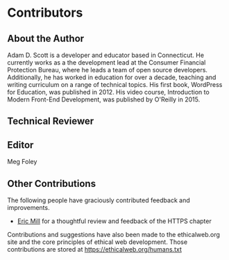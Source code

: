 # Contributors

## About the Author

Adam D. Scott is a developer and educator based in Connecticut. He currently works as a the development lead at the Consumer Financial Protection Bureau, where he leads a team of open source developers. Additionally, he has worked in education for over a decade, teaching and writing curriculum on a range of technical topics. His first book, WordPress for Education, was published in 2012. His video course, Introduction to Modern Front-End Development, was published by O'Reilly in 2015.

## Technical Reviewer


## Editor

Meg Foley

## Other Contributions

The following people have graciously contributed feedback and improvements.

- [Eric Mill](https://konklone.com/) for a thoughtful review and feedback of the HTTPS chapter

Contributions and suggestions have also been made to the ethicalweb.org site and the core principles of ethical web development. Those contributions are stored at <https://ethicalweb.org/humans.txt>
